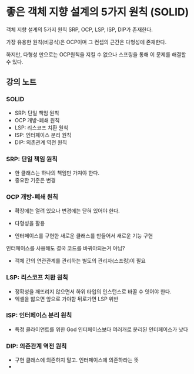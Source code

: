 # 좋은 객체 지향 설계의 5가지 원칙 (SOLID)

객체 지향 설계의 5가지 원칙 SRP, OCP, LSP, ISP, DIP가 존재한다.

가장 유용한 원칙(비공식)은 OCP이며 그 컨셉의 근간은 다형성에 존재한다.

하지만, 다형성 만으로는 OCP원칙을 지킬 수 없으나 스프링을 통해 이 문제를 해결할 수 있다.





## 강의 노트

### SOLID

- SRP: 단일 책임 원칙
- OCP 개방-폐쇄 원칙
- LSP: 리스코프 치환 원칙
- ISP: 인터페이스 분리 원칙
- DIP: 의존관계 역전 원칙



### SRP: 단일 책임 원칙

- 한 클래스는 하나의 책임만 가져야 한다.
- 중요한 기준은 변경



###  OCP 개방-폐쇄 원칙

- 확장에는 열려 있으나 변경에는 닫혀 있어야 한다.

- 다형성을 활용
- 인터페이스를 구현한 새로운 클래스를 만들어서 새로운 기능 구현



인터페이스를 사용해도 결국 코드를 바꿔야되는거 아님?

- 객체 간의 연관관계를 관리하는 별도의 관리자(스프링)이 필요



### LSP: 리스코프 치환 원칙

- 정확성을 깨뜨리지 않으면서 하위 타입의 인스턴스로 바꿀 수 잇어야 한다.
- 엑셀을 밟으면 앞으로 가야함 뒤로가면 LSP 위반



### ISP: 인터페이스 분리 원칙

- 특정 클라이언트를 위한 God 인터페이스보다 여러개로 분리된 인터페이스가 낫다



### DIP: 의존관계 역전 원칙

- 구현 클래스에 의존하지 말고. 인터페이스에 의존하라는 뜻
- 

